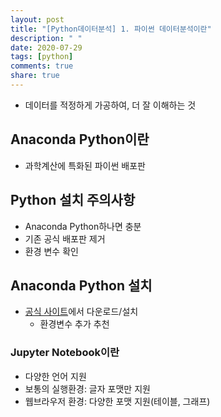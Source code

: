 ```yaml
---
layout: post
title: "[Python데이터분석] 1. 파이썬 데이터분석이란"
description: " "
date: 2020-07-29
tags: [python]
comments: true
share: true
---
```



- 데이터를 적정하게 가공하여, 더 잘 이해하는 것

## Anaconda Python이란

- 과학계산에 특화된 파이썬 배포판

## Python 설치 주의사항

- Anaconda Python하나면 충분
- 기존 공식 배포판 제거
- 환경 변수 확인

## Anaconda Python 설치

- [공식 사이트]에서 다운로드/설치
  - 환경변수 추가 추천

### Jupyter Notebook이란

- 다양한 언어 지원
- 보통의 실행환경: 글자 포맷만 지원
- 웹브라우저 환경: 다양한 포맷 지원(테이블, 그래프)

[공식 사이트]: https://www.anaconda.com/
